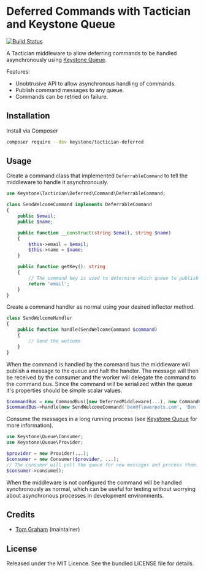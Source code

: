# Deferred Commands with Tactician and Keystone Queue

[![Build Status](https://travis-ci.org/keystonephp/tactician-deferred.png)](https://travis-ci.org/keystonephp/tactician-deferred)

A Tactician middleware to allow deferring commands to be handled asynchronously using [Keystone Queue](https://github.com/keystonephp/queue).

Features:

* Unobtrusive API to allow asynchronous handling of commands.
* Publish command messages to any queue.
* Commands can be retried on failure.

## Installation

Install via Composer

```bash
composer require --dev keystone/tactician-deferred
```

## Usage

Create a command class that implemented `DeferrableCommand` to tell the middleware to handle it asynchronously.

```php
use Keystone\Tactician\Deferred\Command\DeferrableCommand;

class SendWelcomeCommand implements DeferrableCommand
{
    public $email;
    public $name;

    public function __construct(string $email, string $name)
    {
        $this->email = $email;
        $this->name = $name;
    }

    public function getKey(): string
    {
        // The command key is used to determine which queue to publish to.
        return 'email';
    }
}
```

Create a command handler as normal using your desired inflector method.

```php
class SendWelcomeHandler
{
    public function handle(SendWelcomeCommand $command)
    {
        // Send the welcome
    }
}
```

When the command is handled by the command bus the middleware will publish a message to the queue and halt the handler.
The message will then be received by the consumer and the worker will delegate the command to the command bus. Since the
command will be serialized within the queue it's properties should be simple scalar values.

```php
$commandBus = new CommandBus([new DeferredMiddleware(...), new CommandHandlerMiddleware(...)]);
$commandBus->handle(new SendWelcomeCommand('ben@flowerpots.com', 'Ben'));
```

Consume the messages in a long running process (see [Keystone Queue](https://github.com/keystonephp/queue) for more information).

```php
use Keystone\Queue\Consumer;
use Keystone\Queue\Provider;

$provider = new Provider(...);
$consumer = new Consumer($provider, ...);
// The consumer will poll the queue for new messages and process them.
$consumer->consume();
```

When the middleware is not configured the command will be handled synchronously as normal, which can be useful for testing
without worrying about asynchronous processes in development environments.

## Credits

- [Tom Graham](https://github.com/tompedals) (maintainer)

## License

Released under the MIT Licence. See the bundled LICENSE file for details.
